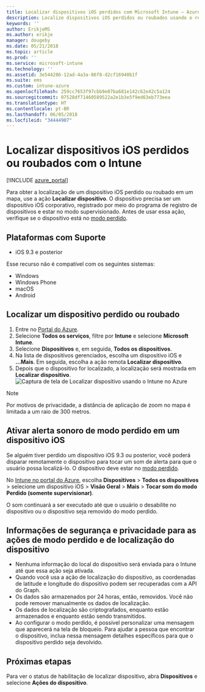 ```yaml
---
title: Localizar dispositivos iOS perdidos com Microsoft Intune – Azure | Microsoft Docs
description: Localize dispositivos iOS perdidos ou roubados usando o recurso de localizar dispositivo no Microsoft Intune. Obtenha detalhes sobre as informações de privacidade e de segurança ao usar a ação do dispositivo localizar.
keywords: ''
author: ErikjeMS
ms.author: erikje
manager: dougeby
ms.date: 05/21/2018
ms.topic: article
ms.prod: ''
ms.service: microsoft-intune
ms.technology: ''
ms.assetid: 3e544286-12ad-4a3a-86f8-d2cf16940b1f
ms.suite: ems
ms.custom: intune-azure
ms.openlocfilehash: 259cc7653f97cbb9e07ba681e142c62e42c5a124
ms.sourcegitcommit: 07528df71460589522a2e1b3e5f9ed63eb773eea
ms.translationtype: HT
ms.contentlocale: pt-BR
ms.lasthandoff: 06/05/2018
ms.locfileid: "34444907"
---
```

# <a name="locate-lost-or-stolen-ios-devices-with-intune"></a>Localizar dispositivos iOS perdidos ou roubados com o Intune

[!INCLUDE [azure_portal](./includes/azure_portal.md)]

Para obter a localização de um dispositivo iOS perdido ou roubado em um mapa, use a ação **Localizar dispositivo**. O dispositivo precisa ser um dispositivo iOS corporativo, registrado por meio do programa de registro de dispositivos e estar no modo supervisionado. Antes de usar essa ação, verifique se o dispositivo está no [modo perdido](device-lost-mode.md).

## <a name="supported-platforms"></a>Plataformas com Suporte

- iOS 9.3 e posterior

Esse recurso não é compatível com os seguintes sistemas: 
- Windows
- Windows Phone
- macOS
- Android

## <a name="locate-a-lost-or-stolen-device"></a>Localizar um dispositivo perdido ou roubado

1. Entre no [Portal do Azure](https://portal.azure.com).
2. Selecione **Todos os serviços**, filtre por **Intune** e selecione **Microsoft Intune**.
3. Selecione **Dispositivos** e, em seguida, **Todos os dispositivos**.
4. Na lista de dispositivos gerenciados, escolha um dispositivo iOS e **...Mais**. Em seguida, escolha a ação remota **Localizar dispositivo**.
5. Depois que o dispositivo for localizado, a localização será mostrada em **Localizar dispositivo**.
    ![Captura de tela de Localizar dispositivo usando o Intune no Azure](./media/locate-device.png)

>[!NOTE]
>Por motivos de privacidade, a distância de aplicação de zoom no mapa é limitada a um raio de 300 metros.

## <a name="activate-lost-mode-sound-alert-on-an-ios-device"></a>Ativar alerta sonoro de modo perdido em um dispositivo iOS

Se alguém tiver perdido um dispositivo iOS 9.3 ou posterior, você poderá disparar remotamente o dispositivo para tocar um som de alerta para que o usuário possa localizá-lo. O dispositivo deve estar no [modo perdido](device-lost-mode.md).

No [Intune no portal do Azure](https://aka.ms/intuneportal), escolha **Dispositivos** > **Todos os dispositivos** > selecione um dispositivo iOS > **Visão Geral**  >  **Mais** > **Tocar som do modo Perdido (somente supervisionar)**.

O som continuará a ser executado até que o usuário o desabilite no dispositivo ou o dispositivo seja removido do modo perdido.


## <a name="security-and-privacy-information-for-lost-mode-and-locate-device-actions"></a>Informações de segurança e privacidade para as ações de modo perdido e de localização do dispositivo
- Nenhuma informação do local do dispositivo será enviada para o Intune até que essa ação seja ativada.
- Quando você usa a ação de localização do dispositivo, as coordenadas de latitude e longitude do dispositivo podem ser recuperadas com a API do Graph.
- Os dados são armazenados por 24 horas, então, removidos. Você não pode remover manualmente os dados de localização.
- Os dados de localização são criptografados, enquanto estão armazenados e enquanto estão sendo transmitidos.
- Ao configurar o modo perdido, é possível personalizar uma mensagem que aparecerá na tela de bloqueio. Para ajudar a pessoa que encontrar o dispositivo, inclua nessa mensagem detalhes específicos para que o dispositivo perdido seja devolvido.

## <a name="next-steps"></a>Próximas etapas

Para ver o status de habilitação de localizar dispositivo, abra **Dispositivos** e selecione **Ações do dispositivo**.
